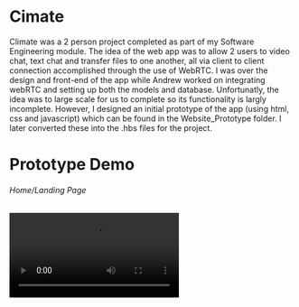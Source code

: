 # Cimate
Climate was a 2 person project completed as part of my Software Engineering module. The idea of the web app was to allow 2 users to video chat,
text chat and transfer files to one another, all via client to client connection accomplished through the use of WebRTC. I was over the design
and front-end of the app while Andrew worked on integrating webRTC and setting up both the models and database. Unfortunatly, the idea
was to large scale for us to complete so its functionality is largly incomplete. However, I designed an initial prototype of the app (using html,
css and javascript) which can be found in the Website_Prototype folder. I later converted these into the .hbs files for the project.

# Prototype Demo
###### Home/Landing Page
![](https://i.imgur.com/KcmD8Hk.mp4)
